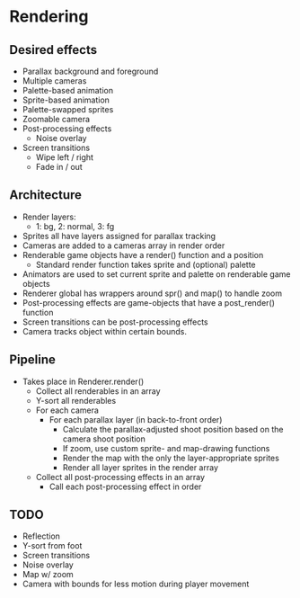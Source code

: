 # Rendering

## Desired effects
- Parallax background and foreground
- Multiple cameras
- Palette-based animation
- Sprite-based animation
- Palette-swapped sprites
- Zoomable camera
- Post-processing effects
	- Noise overlay
- Screen transitions
	- Wipe left / right
	- Fade in /  out

## Architecture
- Render layers:
	- 1: bg, 2: normal, 3: fg
- Sprites all have layers assigned for parallax tracking
- Cameras are added to a cameras array in render order
- Renderable game objects have a render() function and a position
	- Standard render function takes sprite and (optional) palette
- Animators are used to set current sprite and palette on renderable game objects
- Renderer global has wrappers around spr() and map() to handle zoom
- Post-processing effects are game-objects that have a post_render() function
- Screen transitions can be post-processing effects
- Camera tracks object within certain bounds.

## Pipeline
- Takes place in Renderer.render()
	- Collect all renderables in an array
	- Y-sort all renderables
	- For each camera
		- For each parallax layer (in back-to-front order)
			- Calculate the parallax-adjusted shoot position based on the camera shoot position
			- If zoom, use custom sprite- and map-drawing functions
			- Render the map with the only the layer-appropriate sprites
			- Render all layer sprites in the render array
	- Collect all post-processing effects in an array
		- Call each post-processing effect in order

## TODO
- Reflection
- Y-sort from foot
- Screen transitions
- Noise overlay
- Map w/ zoom
- Camera with bounds for less motion during player movement